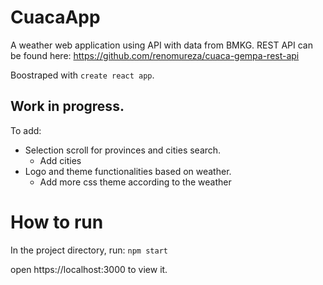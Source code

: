 # CuacaApp
A weather web application using API with data from BMKG.
REST API can be found here: https://github.com/renomureza/cuaca-gempa-rest-api

Boostraped with `create react app`.


## Work in progress.

To add:
- Selection scroll for provinces and cities search.
  - Add cities 
- Logo and theme functionalities based on weather.
  - Add more css theme according to the weather 

# How to run 
In the project directory, run:
`npm start`

open https://localhost:3000 to view it. 
